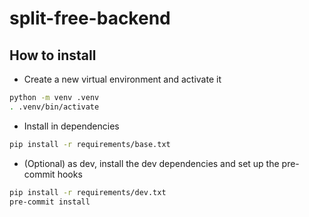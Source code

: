 # split-free-backend

## How to install

- Create a new virtual environment and activate it

```bash
python -m venv .venv
. .venv/bin/activate
```

- Install in dependencies

```bash
pip install -r requirements/base.txt
```

- (Optional) as dev, install the dev dependencies and set up the pre-commit
  hooks

```bash
pip install -r requirements/dev.txt
pre-commit install
```
